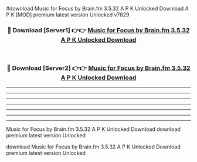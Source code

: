 #download Music for Focus by Brain.fm 3.5.32 A P K Unlocked Download A P K [MOD] premium latest version Unlocked v7829 



<div align="center">
<h3>🔴 Download [Server1] 👉👉 <a href="https://apkdownload-94cd0.web.app/">Music for Focus by Brain.fm 3.5.32 A P K Unlocked Download</a></h3><br>

<h3>🔴 Download [Server2] 👉👉 <a href="https://apkdownload-94cd0.web.app/">Music for Focus by Brain.fm 3.5.32 A P K Unlocked Download</a></h3>
</div>





----------------------------------------------------------

----------------------------------------------------------

----------------------------------------------------------

----------------------------------------------------------

----------------------------------------------------------

----------------------------------------------------------

----------------------------------------------------------

Music for Focus by Brain.fm 3.5.32 A P K Unlocked Download download premium latest version Unlocked

download Music for Focus by Brain.fm 3.5.32 A P K Unlocked Download premium latest version Unlocked
